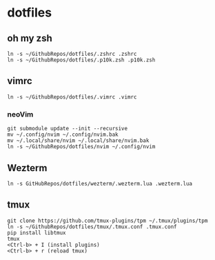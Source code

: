 # dotfiles

## oh my zsh

```shell
ln -s ~/GithubRepos/dotfiles/.zshrc .zshrc
ln -s ~/GithubRepos/dotfiles/.p10k.zsh .p10k.zsh
```

## vimrc

```shell
ln -s ~/GithubRepos/dotfiles/.vimrc .vimrc
```

### neoVim
```shell
git submodule update --init --recursive
mv ~/.config/nvim ~/.config/nvim.bak
mv ~/.local/share/nvim ~/.local/share/nvim.bak
ln -s ~/GithubRepos/dotfiles/nvim ~/.config/nvim
```

## Wezterm
```shell
ln -s GitHubRepos/dotfiles/wezterm/.wezterm.lua .wezterm.lua
```

## tmux
```shell
git clone https://github.com/tmux-plugins/tpm ~/.tmux/plugins/tpm
ln -s ~/GithubRepos/dotfiles/tmux/.tmux.conf .tmux.conf
pip install libtmux
tmux 
<Ctrl-b> + I (install plugins)
<Ctrl-b> + r (reload tmux)
```
